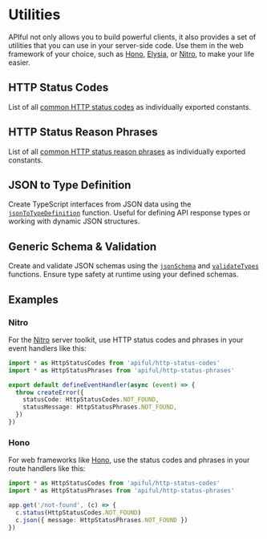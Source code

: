# Utilities

APIful not only allows you to build powerful clients, it also provides a set of utilities that you can use in your server-side code. Use them in the web framework of your choice, such as [Hono](https://hono.dev), [Elysia](https://elysiajs.com), or [Nitro](https://nitro.unjs.io), to make your life easier.

## HTTP Status Codes

List of all [common HTTP status codes](/utilities/http-status-codes) as individually exported constants.

## HTTP Status Reason Phrases

List of all [common HTTP status reason phrases](/utilities/http-status-phrases) as individually exported constants.

## JSON to Type Definition

Create TypeScript interfaces from JSON data using the [`jsonToTypeDefinition`](/utilities/json-to-type-definition) function. Useful for defining API response types or working with dynamic JSON structures.

## Generic Schema & Validation

Create and validate JSON schemas using the [`jsonSchema`](/utilities/schema) and [`validateTypes`](/utilities/schema) functions. Ensure type safety at runtime using your defined schemas.

## Examples

### Nitro

For the [Nitro](https://nitro.unjs.io) server toolkit, use HTTP status codes and phrases in your event handlers like this:

```ts
import * as HttpStatusCodes from 'apiful/http-status-codes'
import * as HttpStatusPhrases from 'apiful/http-status-phrases'

export default defineEventHandler(async (event) => {
  throw createError({
    statusCode: HttpStatusCodes.NOT_FOUND,
    statusMessage: HttpStatusPhrases.NOT_FOUND,
  })
})
```

### Hono

For web frameworks like [Hono](https://hono.dev), use the status codes and phrases in your route handlers like this:

```ts
import * as HttpStatusCodes from 'apiful/http-status-codes'
import * as HttpStatusPhrases from 'apiful/http-status-phrases'

app.get('/not-found', (c) => {
  c.status(HttpStatusCodes.NOT_FOUND)
  c.json({ message: HttpStatusPhrases.NOT_FOUND })
})
```
